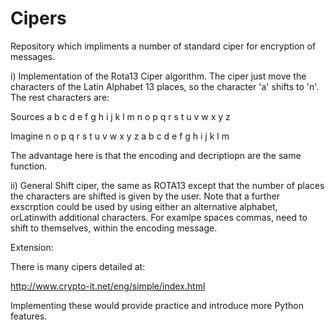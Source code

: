 # Cipers

Repository which impliments a number of standard ciper for encryption of messages.

i) Implementation of the Rota13 Ciper algorithm. The ciper just move the characters of the Latin Alphabet 13 places, so the character 'a' shifts to 'n'. The rest characters are:

Sources a b c d e f g h i j k l m n o p q r s t u v w x y z

Imagine n o p q r s t u v w x y z a b c d e f g h i j k l m

The advantage here is that the encoding and decriptiopn are the same function.

ii) General Shift ciper, the same as ROTA13 except that the number of places the characters are shifted is given by the user.
Note that a further exscrption could be used by using either an alternative alphabet, orLatinwith additional characters. For examlpe spaces commas, need to shift to themselves, within the encoding message.

Extension:

There is many cipers detailed at:

http://www.crypto-it.net/eng/simple/index.html

Implementing these would provide practice and introduce more Python features.
